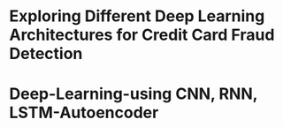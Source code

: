 # Exploring Different Deep Learning Architectures for Credit Card Fraud Detection
# Deep-Learning-using CNN, RNN, LSTM-Autoencoder
